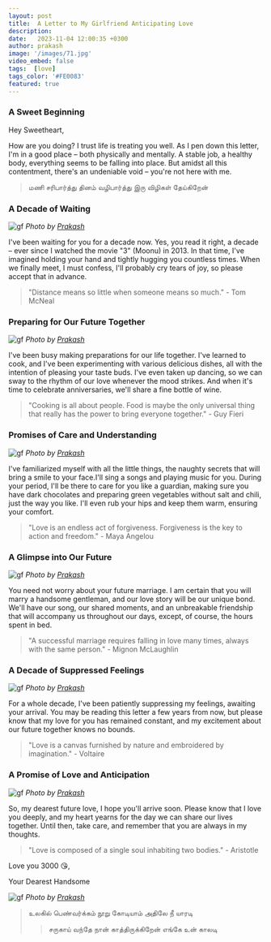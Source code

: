 ```yaml
---
layout: post
title:  A Letter to My Girlfriend Anticipating Love
description: 
date:   2023-11-04 12:00:35 +0300
author: prakash
image: '/images/71.jpg' 
video_embed: false
tags:  [love]
tags_color: '#FE0083'
featured: true
---
```


### A Sweet Beginning

Hey Sweetheart,

How are you doing? I trust life is treating you well. As I pen down this letter, I'm in a good place – both physically and mentally. A stable job, a healthy body, everything seems to be falling into place. But amidst all this contentment, there's an undeniable void – you're not here with me.

>மணி சரிபார்த்து தினம் வழிபார்த்து இரு விழிகள் தேய்கிறேன்

### A Decade of Waiting

![gf]({{site.baseurl}}/images/72.jpg)
*Photo by [Prakash](https://prakashravichandran.com/)*

I've been waiting for you for a decade now. Yes, you read it right, a decade – ever since I watched the movie "3" (Moonu) in 2013. In that time, I've imagined holding your hand and tightly hugging you countless times. When we finally meet, I must confess, I'll probably cry tears of joy, so please accept that in advance.

>"Distance means so little when someone means so much." - Tom McNeal

### Preparing for Our Future Together

![gf]({{site.baseurl}}/images/73.jpg)
*Photo by [Prakash](https://prakashravichandran.com/)*

I've been busy making preparations for our life together. I've learned to cook, and I've been experimenting with various delicious dishes, all with the intention of pleasing your taste buds. I've even taken up dancing, so we can sway to the rhythm of our love whenever the mood strikes. And when it's time to celebrate anniversaries, we'll share a fine bottle of wine.

>"Cooking is all about people. Food is maybe the only universal thing that really has the power to bring everyone together." - Guy Fieri

### Promises of Care and Understanding

![gf]({{site.baseurl}}/images/74.jpg)
*Photo by [Prakash](https://prakashravichandran.com/)*

I've familiarized myself with all the little things, the naughty secrets that will bring a smile to your face.I'll sing a songs and playing music for you. During your period, I'll be there to care for you like a guardian, making sure you have dark chocolates and preparing green vegetables without salt and chili, just the way you like. I'll even rub your hips and keep them warm, ensuring your comfort.

>"Love is an endless act of forgiveness. Forgiveness is the key to action and freedom." - Maya Angelou

### A Glimpse into Our Future

![gf]({{site.baseurl}}/images/75.jpg)
*Photo by [Prakash](https://prakashravichandran.com/)*

You need not worry about your future marriage. I am certain that you will marry a handsome gentleman, and our love story will be our unique bond. We'll have our song, our shared moments, and an unbreakable friendship that will accompany us throughout our days, except, of course, the hours spent in bed.

>"A successful marriage requires falling in love many times, always with the same person." - Mignon McLaughlin

### A Decade of Suppressed Feelings

![gf]({{site.baseurl}}/images/76.jpg)
*Photo by [Prakash](https://prakashravichandran.com/)*

For a whole decade, I've been patiently suppressing my feelings, awaiting your arrival. You may be reading this letter a few years from now, but please know that my love for you has remained constant, and my excitement about our future together knows no bounds.

>"Love is a canvas furnished by nature and embroidered by imagination." - Voltaire

### A Promise of Love and Anticipation

![gf]({{site.baseurl}}/images/77.jpeg)
*Photo by [Prakash](https://prakashravichandran.com/)*

So, my dearest future love, I hope you'll arrive soon. Please know that I love you deeply, and my heart yearns for the day we can share our lives together. Until then, take care, and remember that you are always in my thoughts.

>"Love is composed of a single soul inhabiting two bodies." - Aristotle

Love you 3000 😘,

Your Dearest Handsome

![gf]({{site.baseurl}}/images/76.gif)
*Photo by [Prakash](https://prakashravichandran.com/)*

>உலகில் பெண்வர்க்கம் நூறு கோடியாம் அதிலே நீ யாரடி 
>>சருகாய் வந்தே நான் காத்திருக்கிறேன் எங்கே உன் காலடி
